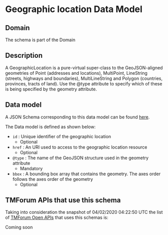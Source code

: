 # Geographic location Data Model

## Domain

The  schema is part of the  Domain

## Description

A GeographicLocation is a pure-virtual super-class to the GeoJSON-aligned geometries of Point (addresses and locations), MultiPoint, LineString (streets, highways and boundaries), MultiLineString and Polygon (countries, provinces, tracts of land). Use the @type attribute to specify which of these is being specified by the geometry attribute.

## Data model

A JSON Schema corresponding to this data model can be found
[here](https://github.com/tmforum-rand/schemas/blob/candidates/Common/GeographicLocation.schema.json).

The Data model is defined as shown below:
- `id` : Unique identifier of the geographic location
  - Optional
- `href` : An URI used to access to the geographic location resource
  - Optional
- `@type` : The name of the GeoJSON structure used in the geometry attribute
  - Mandatory
- `bbox` : A bounding box array that contains the geometry. The axes order follows the axes order of the geometry
  - Optional




## TMForum APIs that use this schema

Taking into consideration the snapshot of 04/02/2020 04:22:50 UTC the list of [TMForum Open APIs](https://www.tmforum.org/open-apis/) that uses this schemas is:

Coming soon